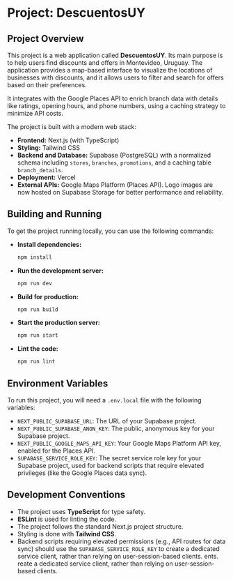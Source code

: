 # Project: DescuentosUY

## Project Overview

This project is a web application called **DescuentosUY**. Its main purpose is to help users find discounts and offers in Montevideo, Uruguay. The application provides a map-based interface to visualize the locations of businesses with discounts, and it allows users to filter and search for offers based on their preferences.

It integrates with the Google Places API to enrich branch data with details like ratings, opening hours, and phone numbers, using a caching strategy to minimize API costs.

The project is built with a modern web stack:

*   **Frontend:** Next.js (with TypeScript)
*   **Styling:** Tailwind CSS
*   **Backend and Database:** Supabase (PostgreSQL) with a normalized schema including `stores`, `branches`, `promotions`, and a caching table `branch_details`.
*   **Deployment:** Vercel
*   **External APIs:** Google Maps Platform (Places API). Logo images are now hosted on Supabase Storage for better performance and reliability.

## Building and Running

To get the project running locally, you can use the following commands:

*   **Install dependencies:**
    ```bash
    npm install
    ```
*   **Run the development server:**
    ```bash
    npm run dev
    ```
*   **Build for production:**
    ```bash
    npm run build
    ```
*   **Start the production server:**
    ```bash
    npm run start
    ```
*   **Lint the code:**
    ```bash
    npm run lint
    ```

## Environment Variables

To run this project, you will need a `.env.local` file with the following variables:

*   `NEXT_PUBLIC_SUPABASE_URL`: The URL of your Supabase project.
*   `NEXT_PUBLIC_SUPABASE_ANON_KEY`: The public, anonymous key for your Supabase project.
*   `NEXT_PUBLIC_GOOGLE_MAPS_API_KEY`: Your Google Maps Platform API key, enabled for the Places API.
*   `SUPABASE_SERVICE_ROLE_KEY`: The secret service role key for your Supabase project, used for backend scripts that require elevated privileges (like the Google Places data sync).

## Development Conventions

*   The project uses **TypeScript** for type safety.
*   **ESLint** is used for linting the code.
*   The project follows the standard Next.js project structure.
*   Styling is done with **Tailwind CSS**.
*   Backend scripts requiring elevated permissions (e.g., API routes for data sync) should use the `SUPABASE_SERVICE_ROLE_KEY` to create a dedicated service client, rather than relying on user-session-based clients.
ents.
reate a dedicated service client, rather than relying on user-session-based clients.
